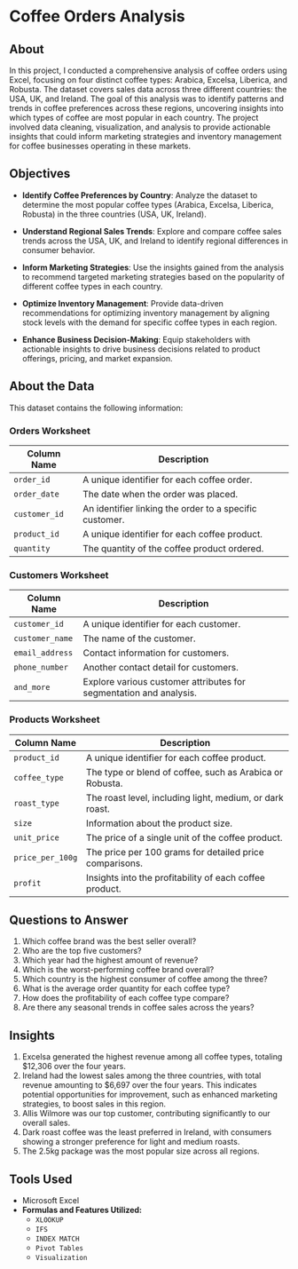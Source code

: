 
# Coffee Orders Analysis


## About
In this project, I conducted a comprehensive analysis of coffee orders using Excel, focusing on four distinct coffee types: Arabica, Excelsa, Liberica, and Robusta. The dataset covers sales data across three different countries: the USA, UK, and Ireland. The goal of this analysis was to identify patterns and trends in coffee preferences across these regions, uncovering insights into which types of coffee are most popular in each country. The project involved data cleaning, visualization, and analysis to provide actionable insights that could inform marketing strategies and inventory management for coffee businesses operating in these markets.




## Objectives 

- **Identify Coffee Preferences by Country**: Analyze the dataset to determine the most popular coffee types (Arabica, Excelsa, Liberica, Robusta) in the three countries (USA, UK, Ireland).

- **Understand Regional Sales Trends**: Explore and compare coffee sales trends across the USA, UK, and Ireland to identify regional differences in consumer behavior.

- **Inform Marketing Strategies**: Use the insights gained from the analysis to recommend targeted marketing strategies based on the popularity of different coffee types in each country.

- **Optimize Inventory Management**: Provide data-driven recommendations for optimizing inventory management by aligning stock levels with the demand for specific coffee types in each region.

- **Enhance Business Decision-Making**: Equip stakeholders with actionable insights to drive business decisions related to product offerings, pricing, and market expansion.






## About the Data 
This dataset contains the following information:

### Orders Worksheet

| Column Name    | Description |
|----------------|-------------|
| `order_id`     | A unique identifier for each coffee order. |
| `order_date`   | The date when the order was placed. |
| `customer_id`  | An identifier linking the order to a specific customer. |
| `product_id`   | A unique identifier for each coffee product. |
| `quantity`     | The quantity of the coffee product ordered. |

### Customers Worksheet

| Column Name     | Description |
|-----------------|-------------|
| `customer_id`   | A unique identifier for each customer. |
| `customer_name` | The name of the customer. |
| `email_address` | Contact information for customers. |
| `phone_number`  | Another contact detail for customers. |
| `and_more`      | Explore various customer attributes for segmentation and analysis. |

### Products Worksheet

| Column Name      | Description |
|------------------|-------------|
| `product_id`     | A unique identifier for each coffee product. |
| `coffee_type`    | The type or blend of coffee, such as Arabica or Robusta. |
| `roast_type`     | The roast level, including light, medium, or dark roast. |
| `size`           | Information about the product size. |
| `unit_price`     | The price of a single unit of the coffee product. |
| `price_per_100g` | The price per 100 grams for detailed price comparisons. |
| `profit`         | Insights into the profitability of each coffee product. |



## Questions to Answer

1. Which coffee brand was the best seller overall?
2. Who are the top five customers?
3. Which year had the highest amount of revenue?
4. Which is the worst-performing coffee brand overall?
5. Which country is the highest consumer of coffee among the three?
6. What is the average order quantity for each coffee type?
7. How does the profitability of each coffee type compare?
8. Are there any seasonal trends in coffee sales across the years?







## Insights
1. Excelsa generated the highest revenue among all coffee types, totaling $12,306 over the four years.
2. Ireland had the lowest sales among the three countries, with total revenue amounting to $6,697 over the four years. This indicates potential opportunities for improvement, such as enhanced marketing strategies, to boost sales in this region.
3. Allis Wilmore was our top customer, contributing significantly to our overall sales.
4. Dark roast coffee was the least preferred in Ireland, with consumers showing a stronger preference for light and medium roasts.
5. The 2.5kg package was the most popular size across all regions.

## Tools Used
- Microsoft Excel
- **Formulas and Features Utilized:**
  - `XLOOKUP`
  - `IFS`
  - `INDEX MATCH`
  - `Pivot Tables`
  - `Visualization`
